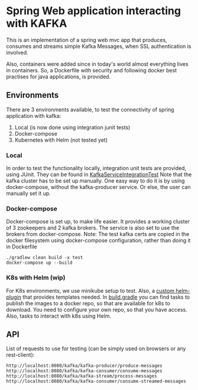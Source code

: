 # Spring Web application interacting with KAFKA

This is an implementation of a spring web mvc app that produces, consumes and streams simple Kafka Messages, when SSL
authentication is involved.

Also, containers were added since in today's world almost everything lives in containers.
So, a Dockerfile with security and following docker best practises for java applications, is provided.

## Environments

There are 3 environments available, to test the connectivity of spring application with kafka:

1) Local (is now done using integration junit tests)
2) Docker-compose
3) Kubernetes with Helm (not tested yet)

### Local

In order to test the functionality locally, integration unit tests are provided, using JUnit. They can be found
in [KafkaServiceIntegrationTest](src/test/java/com/all4football/services/KafkaServiceIntegrationTest.java)
Note that the kafka cluster has to be set up manually. One easy way to do it is by using docker-compose, without the
kafka-producer service. Or else, the user can manually set it up.

### Docker-compose

Docker-compose is set up, to make life easier. It provides a working cluster of 3 zookeepers and 2 kafka brokers. The
service is also set to use the brokers from docker-compose.
Note: The test kafka certs are copied in the docker filesystem using docker-compose configuration, rather than doing it
in Dockerfile

```shell
./gradlew clean build -x test
docker-compose up --build
```

### K8s with Helm (wip)

For K8s environments, we use minikube setup to test. Also,
a [custom helm-plugin](https://github.com/bpstelios10/helm-plugin) that provides templates needed.
In [build.gradle](build.gradle) you can find tasks to publish the images to a docker repo, so that are available for
k8s to download. You need to configure your own repo, so that you have access. Also, tasks to interact with k8s using
Helm.

## API

List of requests to use for testing (can be simply used on browsers or any rest-client):

```
http://localhost:8080/kafka/kafka-producer/produce-messages
http://localhost:8080/kafka/kafka-consumer/consume-messages
http://localhost:8080/kafka/kafka-stream/process-messages
http://localhost:8080/kafka/kafka-consumer/consume-streamed-messages
```
